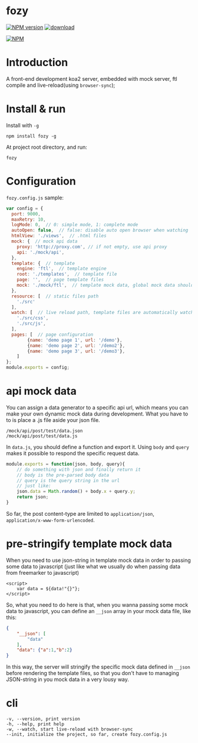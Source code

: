 # fozy
[![NPM version][npm-image]][npm-url]
[![download][downloads-image]][downloads-url]

[![NPM][nodei-image]][nodei-url]


[npm-url]: https://www.npmjs.com/package/fozy
[npm-image]: https://img.shields.io/npm/v/fozy.svg
[downloads-image]: https://img.shields.io/npm/dm/fozy.svg
[downloads-url]: https://www.npmjs.com/package/fozy
[nodei-image]: https://nodei.co/npm/fozy.png?downloads=true&downloadRank=true&stars=true
[nodei-url]: https://www.npmjs.com/package/fozy


# Introduction

A front-end development koa2 server, embedded with mock server, ftl compile and live-reload(using `browser-sync`);

# Install & run

Install with `-g`

`npm install fozy -g`

At project root directory, and run:

`fozy`

# Configuration

`fozy.config.js` sample:

```javascript
var config = {
  port: 9000,
  maxRetry: 10,
  logMode: 0,  // 0: simple mode, 1: complete mode
  autoOpen: false,  // false: disable auto open browser when watching
  htmlView: './views',  // .html files
  mock: {  // mock api data
    proxy: 'http://proxy.com', // if not empty, use api proxy
    api: './mock/api',
  },     
  template: {  // template
    engine: 'ftl',  // template engine
    root: './templates',  // template file
    page: '',  // page template files
    mock: './mock/ftl',  // template mock data, global mock data should be under this directory, etc: ./mock/ftl/global/data.json
  },
  resource: [  // static files path
    './src'
  ],
  watch: [  // live reload path, template files are automatically watched
    './src/css',
    './src/js',
  ],
  pages: [  // page configuration
        {name: 'demo page 1', url: '/demo'},
        {name: 'demo page 2', url: '/demo2'},
        {name: 'demo page 3', url: '/demo3'},
    ]
};
module.exports = config;
```

# api mock data

You can assign a data generator to a specific api url, which means you can make your own dynamic mock data during development. What you have to to is place a .js file aside your json file.

```
/mock/api/post/test/data.json
/mock/api/post/test/data.js
```

In `data.js`, you should define a function and export it. Using `body` and `query` makes it possible to respond the specific request data.

```javascript
module.exports = function(json, body, query){
    // do something with json and finally return it
    // body is the pre-parsed body data
    // query is the query string in the url
    // just like:
    json.data = Math.random() + body.x + query.y;
    return json;
}
```

So far, the post content-type are limited to `application/json`, `application/x-www-form-urlencoded`.

# pre-stringify template mock data

When you need to use json-string in template mock data in order to passing some data to javascript (just like what we usually do when passing data from freemarker to javascript)

```ftl
<script>
    var data = ${data!"{}"};
</script>
```

So, what you need to do here is that, when you wanna passing some mock data to javascript, you can define an `__json` array in your mock data file, like this:

```json
{
    "__json": [
        "data"
    ],
    "data": {"a":1,"b":2}
}
```

In this way, the server will stringify the specific mock data defined in `__json` before rendering the template files, so that you don't have to managing JSON-string in you mock data in a very lousy way.

# cli

```
-v, --version, print version
-h, --help, print help
-w, --watch, start live-reload with browser-sync
--init, initialize the project, so far, create fozy.config.js
```
